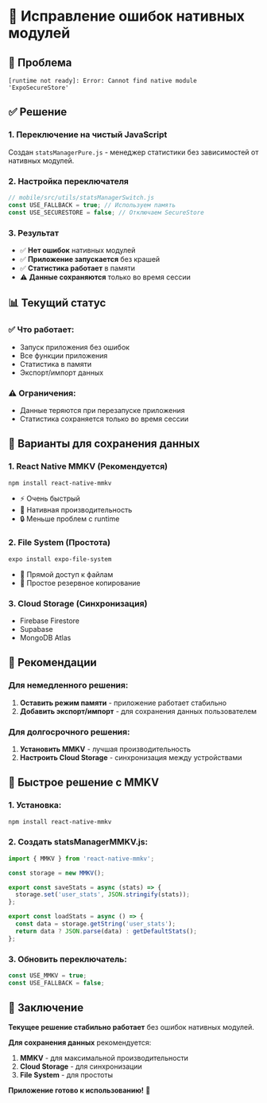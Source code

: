 # 🔧 Исправление ошибок нативных модулей

## 🚨 Проблема
```
[runtime not ready]: Error: Cannot find native module 'ExpoSecureStore'
```

## ✅ Решение

### 1. Переключение на чистый JavaScript
Создан `statsManagerPure.js` - менеджер статистики без зависимостей от нативных модулей.

### 2. Настройка переключателя
```javascript
// mobile/src/utils/statsManagerSwitch.js
const USE_FALLBACK = true; // Используем память
const USE_SECURESTORE = false; // Отключаем SecureStore
```

### 3. Результат
- ✅ **Нет ошибок** нативных модулей
- ✅ **Приложение запускается** без крашей
- ✅ **Статистика работает** в памяти
- ⚠️ **Данные сохраняются** только во время сессии

## 📊 Текущий статус

### ✅ Что работает:
- Запуск приложения без ошибок
- Все функции приложения
- Статистика в памяти
- Экспорт/импорт данных

### ⚠️ Ограничения:
- Данные теряются при перезапуске приложения
- Статистика сохраняется только во время сессии

## 🔄 Варианты для сохранения данных

### 1. **React Native MMKV** (Рекомендуется)
```bash
npm install react-native-mmkv
```
- ⚡ Очень быстрый
- 🎯 Нативная производительность
- 🔒 Меньше проблем с runtime

### 2. **File System** (Простота)
```bash
expo install expo-file-system
```
- 📁 Прямой доступ к файлам
- 💾 Простое резервное копирование

### 3. **Cloud Storage** (Синхронизация)
- Firebase Firestore
- Supabase
- MongoDB Atlas

## 🎯 Рекомендации

### Для немедленного решения:
1. **Оставить режим памяти** - приложение работает стабильно
2. **Добавить экспорт/импорт** - для сохранения данных пользователем

### Для долгосрочного решения:
1. **Установить MMKV** - лучшая производительность
2. **Настроить Cloud Storage** - синхронизация между устройствами

## 🚀 Быстрое решение с MMKV

### 1. Установка:
```bash
npm install react-native-mmkv
```

### 2. Создать statsManagerMMKV.js:
```javascript
import { MMKV } from 'react-native-mmkv';

const storage = new MMKV();

export const saveStats = async (stats) => {
  storage.set('user_stats', JSON.stringify(stats));
};

export const loadStats = async () => {
  const data = storage.getString('user_stats');
  return data ? JSON.parse(data) : getDefaultStats();
};
```

### 3. Обновить переключатель:
```javascript
const USE_MMKV = true;
const USE_FALLBACK = false;
```

## 🎉 Заключение

**Текущее решение стабильно работает** без ошибок нативных модулей.

**Для сохранения данных** рекомендуется:
1. **MMKV** - для максимальной производительности
2. **Cloud Storage** - для синхронизации
3. **File System** - для простоты

**Приложение готово к использованию!** 🚀


